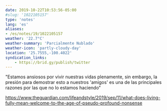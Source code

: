 ```yaml
---
date: 2019-10-22T10:53:56-05:00
#slug: '1022105157'
type: 'notes'
lang: 'es'
aliases:
- /es/notes/19/1022105157
weather: '22.7°C'
weather-summary: 'Parcialmente Nublado'
weather-icon: 'partly-cloudy-day'
location: '25.7555,-100.4022'
syndication_links:
    - https://brid.gy/publish/twitter
---
```

"Estamos ansiosos por vivir nuestras vidas plenamente, sin embargo, la presión para demostrar esto a nuestros 'amigos' es una de las principales razones por las que no lo estamos haciendo"

https://www.theguardian.com/lifeandstyle/2019/sep/11/what-does-living-fully-mean-welcome-to-the-age-of-pseudo-profound-nonsense

